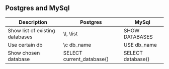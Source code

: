 ## Postgres and MySql 

|Description|Postgres|MySql|
|---|---|---|
|Show list of existing databases|\l, \list |SHOW DATABASES|
|Use certain db|\c db_name|USE db_name|
|Show chosen database|SELECT current_database()|SELECT database()|
